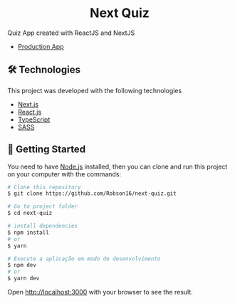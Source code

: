 <h1 align="center">
  Next Quiz
</h1>

Quiz App created with ReactJS and NextJS

- [Production App](https://my-next-quiz.vercel.app/)

## 🛠 Technologies
This project was developed with the following technologies

- [Next.js](https://nextjs.org/)
- [React.js](https://pt-br.reactjs.org/)
- [TypeScript](https://www.typescriptlang.org/)
- [SASS](https://sass-lang.com/)

## :closed_book: Getting Started

You need to have [Node.js](https://nodejs.org/) installed, then you can clone and run this project on your computer with the commands:

```bash
# Clone this repository
$ git clone https://github.com/Robson16/next-quiz.git

# Go to project folder
$ cd next-quiz

# install dependencies
$ npm install
# or
$ yarn

# Execute a aplicação em modo de desenvolvimento
$ npm dev
# or
$ yarn dev
```
Open [http://localhost:3000](http://localhost:3000) with your browser to see the result.



